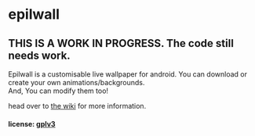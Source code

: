 # epilwall

## THIS IS A WORK IN PROGRESS. The code still needs work.

Epilwall is a customisable live wallpaper for android. You can download or create your own animations/backgrounds.    
And, You can modify them too!

head over to [the wiki](https://sleepchild.github.io/epilwall/) for more information.

#### license: [gplv3](https://www.gnu.org/licenses/gpl-3.0.txt)
